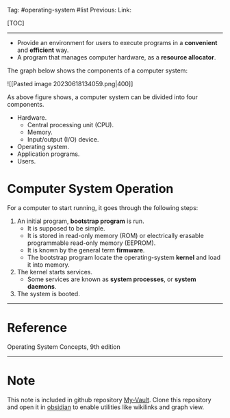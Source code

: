 Tag: #operating-system #list 
Previous: 
Link: 

[TOC]

---

- Provide an environment for users to execute programs in a **convenient** and **efficient** way.
- A program that manages computer hardware, as a **resource allocator**.

The graph below shows the components of a computer system:

![[Pasted image 20230618134059.png|400]]

As above figure shows, a computer system can be divided into four components.

- Hardware.
	- Central processing unit (CPU).
	- Memory.
	- Input/output (I/O) device.
- Operating system.
- Application programs.
- Users.

# Computer System Operation

For a computer to start running, it goes through the following steps:

1. An initial program, **bootstrap program** is run.
	- It is supposed to be simple.
	- It is stored in read-only memory (ROM) or electrically erasable programmable read-only memory (EEPROM).
	- It is known by the general term **firmware**.
	- The bootstrap program locate the operating-system **kernel** and load it into memory.
2. The kernel starts services.
	- Some services are known as **system processes**, or **system daemons**.
3. The system is booted.

---

# Reference

Operating System Concepts, 9th edition

---

# Note

This note is included in github repository [My-Vault](https://github.com/LittleD3092/My-Vault.git). Clone this repository and open it in [obsidian](https://obsidian.md/) to enable utilities like wikilinks and graph view.